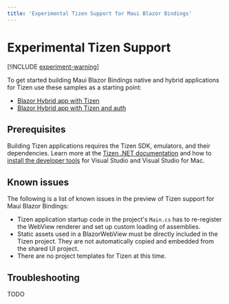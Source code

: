 ```yaml
---
title: 'Experimental Tizen Support for Maui Blazor Bindings'
---
```


# Experimental Tizen Support

[!INCLUDE [experiment-warning](../includes/experiment-warning.md)]

To get started building Maui Blazor Bindings native and hybrid applications for Tizen use these samples as a starting point:

* [Blazor Hybrid app with Tizen](https://github.com/Dreamescaper/BlazorBindings.Maui/tree/master/samples/HybridApp/HybridApp.Tizen)
* [Blazor Hybrid app with Tizen and auth](https://github.com/Dreamescaper/BlazorBindings.Maui/tree/master/samples/HybridAuthSample/HybridAuthApp.Tizen)

## Prerequisites

Building Tizen applications requires the Tizen SDK, emulators, and their dependencies. Learn more at the [Tizen .NET documentation](https://docs.microsoft.com/xamarin/xamarin-forms/platform/other/tizen) and how to [install the developer tools](https://developer.tizen.org/development/tizen-extensions-visual-studio-family) for Visual Studio and Visual Studio for Mac.

## Known issues

The following is a list of known issues in the preview of Tizen support for Maui Blazor Bindings:

* Tizen application startup code in the project's `Main.cs` has to re-register the WebView renderer and set up custom loading of assemblies.
* Static assets used in a BlazorWebView must be directly included in the Tizen project. They are not automatically copied and embedded from the shared UI project.
* There are no project templates for Tizen at this time.

## Troubleshooting

TODO
